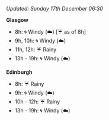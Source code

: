 *Updated: Sunday 17th December 06:30*

**Glasgow**

* 8h: :cyclone: Windy (:cloud:) [:umbrella: as of 8h]
* 9h, 10h: :cyclone: Windy (:cloud:)
* 11h, 12h: :umbrella: Rainy
* 13h - 19h: :cyclone: Windy (:cloud:)

**Edinburgh**

* 8h: :umbrella: Rainy
* 9h: :cyclone: Windy (:cloud:)
* 10h - 12h: :umbrella: Rainy
* 13h - 19h: :cyclone: Windy (:cloud:)
